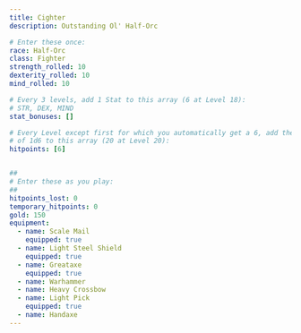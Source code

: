 ```yaml
---
title: Cighter
description: Outstanding Ol' Half-Orc

# Enter these once:
race: Half-Orc
class: Fighter
strength_rolled: 10
dexterity_rolled: 10
mind_rolled: 10

# Every 3 levels, add 1 Stat to this array (6 at Level 18):
# STR, DEX, MIND
stat_bonuses: []

# Every Level except first for which you automatically get a 6, add the result
# of 1d6 to this array (20 at Level 20):
hitpoints: [6]


##
# Enter these as you play:
##
hitpoints_lost: 0
temporary_hitpoints: 0
gold: 150
equipment:
  - name: Scale Mail
    equipped: true
  - name: Light Steel Shield
    equipped: true
  - name: Greataxe
    equipped: true
  - name: Warhammer
  - name: Heavy Crossbow
  - name: Light Pick
    equipped: true
  - name: Handaxe
---
```

